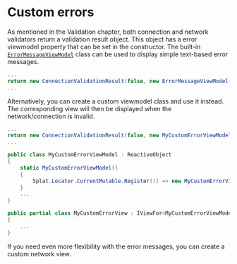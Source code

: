 # Custom errors

As mentioned in the Validation chapter, both connection and network validators return a validation result object.
This object has a error viewmodel property that can be set in the constructor.
The built-in [`ErrorMessageViewModel`](https://wouterdek.github.io/NodeNetwork/api/api/NodeNetwork.ViewModels.ErrorMessageViewModel.html) class can be used to display simple text-based error messages.

```csharp
...
return new ConnectionValidationResult(false, new ErrorMessageViewModel("Error message goes here"));
...
```

Alternatively, you can create a custom viewmodel class and use it instead.
The corresponding view will then be displayed when the network/connection is invalid.

```csharp
...
return new ConnectionValidationResult(false, new MyCustomErrorViewModel());
...
```
```csharp
public class MyCustomErrorViewModel : ReactiveObject
{
	static MyCustomErrorViewModel()
	{
		Splat.Locator.CurrentMutable.Register(() => new MyCustomErrorView(), typeof(IViewFor<MyCustomErrorViewModel>));
	}
	...
}
```
```csharp
public partial class MyCustomErrorView : IViewFor<MyCustomErrorViewModel>
{
	...
}
```

If you need even more flexibility with the error messages, you can create a custom network view.

